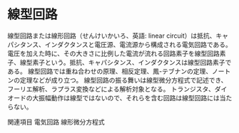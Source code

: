 # 線型回路

線型回路または線形回路（せんけいかいろ、英語: linear circuit）は抵抗、キャパシタンス、インダクタンスと電圧源、電流源から構成される電気回路である。
電圧を加えた時に、その大きさに比例した電流が流れる回路素子を線型回路素子、線型素子という。抵抗、キャパシタンス、インダクタンスは線型回路素子である。
線型回路では重ね合わせの原理、相反定理、鳳-テブナンの定理、ノートンの定理などが成り立つ。
線型回路の振る舞いは線型微分方程式で記述でき、フーリエ解析、ラプラス変換などによる解析対象となる。
トランジスタ、ダイオードの大振幅動作は線型ではないので、それらを含む回路は線型回路には当たらない。

関連項目
電気回路
線形微分方程式